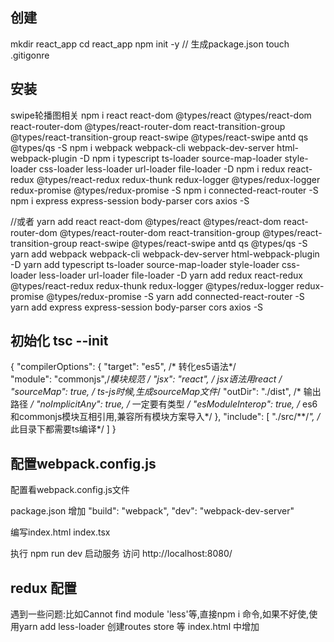
## 创建
mkdir react_app
cd react_app
npm init -y  // 生成package.json
touch .gitigonre

## 安装 
swipe轮播图相关
npm i react react-dom @types/react @types/react-dom react-router-dom @types/react-router-dom react-transition-group @types/react-transition-group react-swipe @types/react-swipe antd qs @types/qs -S
npm i webpack webpack-cli webpack-dev-server html-webpack-plugin -D
npm i typescript ts-loader source-map-loader style-loader css-loader less-loader url-loader file-loader -D
npm i redux react-redux @types/react-redux redux-thunk redux-logger @types/redux-logger redux-promise @types/redux-promise -S
npm i connected-react-router -S
npm i express express-session body-parser cors axios -S

//或者
yarn add react react-dom @types/react @types/react-dom react-router-dom @types/react-router-dom react-transition-group @types/react-transition-group react-swipe @types/react-swipe antd qs @types/qs -S
yarn add webpack webpack-cli webpack-dev-server html-webpack-plugin -D
yarn add typescript ts-loader source-map-loader style-loader css-loader less-loader url-loader file-loader -D
yarn add redux react-redux @types/react-redux redux-thunk redux-logger @types/redux-logger redux-promise @types/redux-promise -S
yarn add connected-react-router -S
yarn add express express-session body-parser cors axios -S

## 初始化  tsc --init
{
  "compilerOptions": {
    "target": "es5",             /* 转化es5语法*/         
    "module": "commonjs",/*模块规范 */
    "jsx": "react",          /* jsx语法用react */
    "sourceMap": true,                     /*  ts-js时候,生成sourceMap文件*/
    "outDir": "./dist",                        /* 输出路径   */
    <!-- "strict": true,                           /* */ -->
    "noImplicitAny": true,                 /* 一定要有类型 */
    "esModuleInterop": true,       /* es6和commonjs模块互相引用,兼容所有模块方案导入*/
  },
  "include": [
    "./src/**/*",  /* 此目录下都需要ts编译*/
  ]
}

## 配置webpack.config.js

配置看webpack.config.js文件

package.json 增加
    "build": "webpack",
    "dev": "webpack-dev-server"

编写index.html index.tsx

执行 npm run dev
启动服务
访问 http://localhost:8080/


## redux 配置

遇到一些问题:比如Cannot find module 'less'等,直接npm i 命令,如果不好使,使用yarn add less-loader
创建routes store 等
index.html 中增加 <link rel="stylesheet" href="./assets/reset.min.css" />
<body>
    <script>
        (function () {
            //动态计算font-size
            document.documentElement.style.fontSize == document.documentElement.clientWidth / 750 * 100 + "px"
        })();
    </script>
    <div id="root"></div>
</body>



